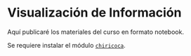 
# Visualización de Información

Aquí publicaré los materiales del curso en formato notebook.

Se requiere instalar el módulo [`chiricoca`](github.com/PLUMAS-research/chiricoca).